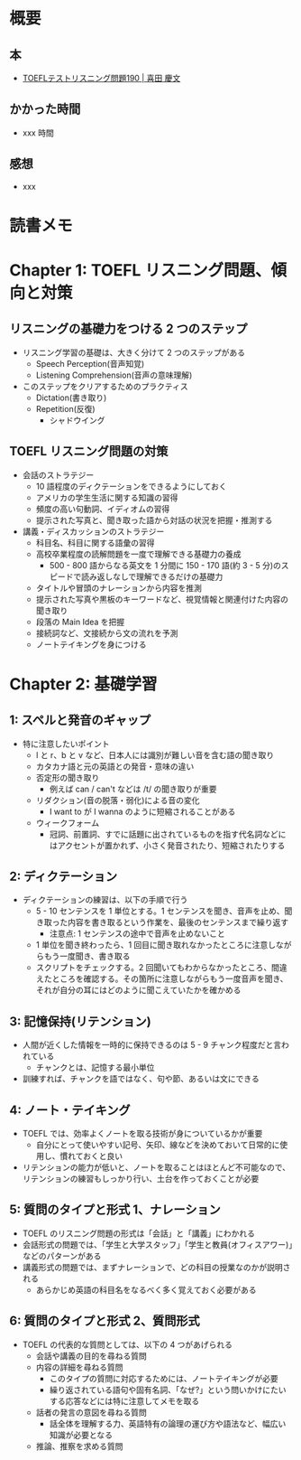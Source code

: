 # 概要

## 本

- [TOEFLテストリスニング問題190 | 喜田 慶文](https://amzn.to/2YhzQyj)

## かかった時間

- xxx 時間

## 感想

- xxx

# 読書メモ

# Chapter 1: TOEFL リスニング問題、傾向と対策

## リスニングの基礎力をつける 2 つのステップ

- リスニング学習の基礎は、大きく分けて 2 つのステップがある
  - Speech Perception(音声知覚)
  - Listening Comprehension(音声の意味理解)
- このステップをクリアするためのプラクティス
  - Dictation(書き取り)
  - Repetition(反復)
    - シャドウイング

## TOEFL リスニング問題の対策

- 会話のストラテジー
  - 10 語程度のディクテーションをできるようにしておく
  - アメリカの学生生活に関する知識の習得
  - 頻度の高い句動詞、イディオムの習得
  - 提示された写真と、聞き取った語から対話の状況を把握・推測する
- 講義・ディスカッションのストラテジー
  - 科目名、科目に関する語彙の習得
  - 高校卒業程度の読解問題を一度で理解できる基礎力の養成
    - 500 - 800 語からなる英文を 1 分間に 150 - 170 語(約 3 - 5 分)のスピードで読み返しなしで理解できるだけの基礎力
  - タイトルや冒頭のナレーションから内容を推測
  - 提示された写真や黒板のキーワードなど、視覚情報と関連付けた内容の聞き取り
  - 段落の Main Idea を把握
  - 接続詞など、文接続から文の流れを予測
  - ノートテイキングを身につける

# Chapter 2: 基礎学習

## 1: スペルと発音のギャップ

- 特に注意したいポイント
  - l と r、b と v など、日本人には識別が難しい音を含む語の聞き取り
  - カタカナ語と元の英語との発音・意味の違い
  - 否定形の聞き取り
    - 例えば can / can't などは /t/ の聞き取りが重要
  - リダクション(音の脱落・弱化)による音の変化
    - I want to が I wanna のように短縮されることがある
  - ウィークフォーム
    - 冠詞、前置詞、すでに話題に出されているものを指す代名詞などにはアクセントが置かれず、小さく発音されたり、短縮されたりする

## 2: ディクテーション

- ディクテーションの練習は、以下の手順で行う
  - 5 - 10 センテンスを 1 単位とする。1 センテンスを聞き、音声を止め、聞き取った内容を書き取るという作業を、最後のセンテンスまで繰り返す
    - 注意点: 1 センテンスの途中で音声を止めないこと
  - 1 単位を聞き終わったら、1 回目に聞き取れなかったところに注意しながらもう一度聞き、書き取る
  - スクリプトをチェックする。2 回聞いてもわからなかったところ、間違えたところを確認する。その箇所に注意しながらもう一度音声を聞き、それが自分の耳にはどのように聞こえていたかを確かめる

## 3: 記憶保持(リテンション)

- 人間が近くした情報を一時的に保持できるのは 5 - 9 チャンク程度だと言われている
  - チャンクとは、記憶する最小単位
- 訓練すれば、チャンクを語ではなく、句や節、あるいは文にできる

## 4: ノート・テイキング

- TOEFL では、効率よくノートを取る技術が身についているかが重要
  - 自分にとって使いやすい記号、矢印、線などを決めておいて日常的に使用し、慣れておくと良い
- リテンションの能力が低いと、ノートを取ることはほとんど不可能なので、リテンションの練習もしっかり行い、土台を作っておくことが必要

## 5: 質問のタイプと形式 1、ナレーション

- TOEFL のリスニング問題の形式は「会話」と「講義」にわかれる
- 会話形式の問題では、「学生と大学スタッフ」「学生と教員(オフィスアワー)」などのパターンがある
- 講義形式の問題では、まずナレーションで、どの科目の授業なのかが説明される
  - あらかじめ英語の科目名をなるべく多く覚えておく必要がある

## 6: 質問のタイプと形式 2、質問形式

- TOEFL の代表的な質問としては、以下の 4 つがあげられる
  - 会話や講義の目的を尋ねる質問
  - 内容の詳細を尋ねる質問
    - このタイプの質問に対応するためには、ノートテイキングが必要
    - 繰り返されている語句や固有名詞、「なぜ?」という問いかけにたいする応答などには特に注意してメモを取る
  - 話者の発言の意図を尋ねる質問
    - 話全体を理解する力、英語特有の論理の運び方や語法など、幅広い知識が必要となる
  - 推論、推察を求める質問
